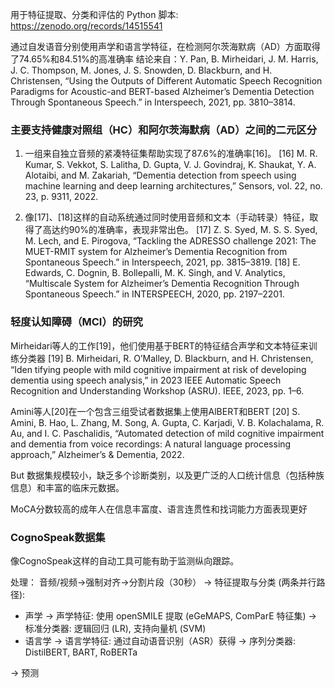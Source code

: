 

用于特征提取、分类和评估的 Python 脚本: https://zenodo.org/records/14515541

通过自发语音分别使用声学和语言学特征，在检测阿尔茨海默病（AD）方面取得了74.65%和84.51%的高准确率
结论来自：Y. Pan, B. Mirheidari, J. M. Harris, J. C. Thompson, M. Jones, J. S.
 Snowden, D. Blackburn, and H. Christensen, “Using the Outputs of
 Different Automatic Speech Recognition Paradigms for Acoustic-and
 BERT-based Alzheimer’s Dementia Detection Through Spontaneous
 Speech.” in Interspeech, 2021, pp. 3810–3814.

### 主要支持健康对照组（HC）和阿尔茨海默病（AD）之间的二元区分
1. 一组来自独立音频的紧凑特征集帮助实现了87.6%的准确率[16]。
[16] M. R. Kumar, S. Vekkot, S. Lalitha, D. Gupta, V. J. Govindraj,
 K. Shaukat, Y. A. Alotaibi, and M. Zakariah, “Dementia detection from
 speech using machine learning and deep learning architectures,” Sensors,
 vol. 22, no. 23, p. 9311, 2022.


 2. 像[17]、[18]这样的自动系统通过同时使用音频和文本（手动转录）特征，取得了高达约90%的准确率，表现非常出色。
  [17] Z. S. Syed, M. S. S. Syed, M. Lech, and E. Pirogova, “Tackling the
 ADRESSO challenge 2021: The MUET-RMIT system for Alzheimer’s
 Dementia Recognition from Spontaneous Speech.” in Interspeech, 2021,
 pp. 3815–3819.
 [18] E. Edwards, C. Dognin, B. Bollepalli, M. K. Singh, and V. Analytics,
 “Multiscale System for Alzheimer’s Dementia Recognition Through
 Spontaneous Speech.” in INTERSPEECH, 2020, pp. 2197–2201.

 ### 轻度认知障碍（MCI）的研究
Mirheidari等人的工作[19]，他们使用基于BERT的特征结合声学和文本特征来训练分类器
[19] B. Mirheidari, R. O’Malley, D. Blackburn, and H. Christensen, “Iden
tifying people with mild cognitive impairment at risk of developing  dementia using speech analysis,” in 2023 IEEE Automatic Speech
 Recognition and Understanding Workshop (ASRU). IEEE, 2023, pp.
 1–6.
 
Amini等人[20]在一个包含三组受试者数据集上使用AlBERT和BERT
[20] S. Amini, B. Hao, L. Zhang, M. Song, A. Gupta, C. Karjadi, V. B.
 Kolachalama, R. Au, and I. C. Paschalidis, “Automated detection of mild
 cognitive impairment and dementia from voice recordings: A natural
 language processing approach,” Alzheimer’s & Dementia, 2022.

But 数据集规模较小，缺乏多个诊断类别，以及更广泛的人口统计信息（包括种族信息）和丰富的临床元数据。



MoCA分数较高的成年人在信息丰富度、语言连贯性和找词能力方面表现更好

### CognoSpeak数据集
像CognoSpeak这样的自动工具可能有助于监测纵向跟踪。

处理：
音频/视频->强制对齐->分割片段（30秒）
->
特征提取与分类 (两条并行路径):
- 声学 -> 声学特征: 使用 openSMILE 提取 (eGeMAPS, ComParE 特征集) -> 标准分类器: 逻辑回归 (LR), 支持向量机 (SVM)
- 语言学 -> 语言学特征: 通过自动语音识别（ASR）获得 -> 序列分类器: DistilBERT, BART, RoBERTa

-> 预测